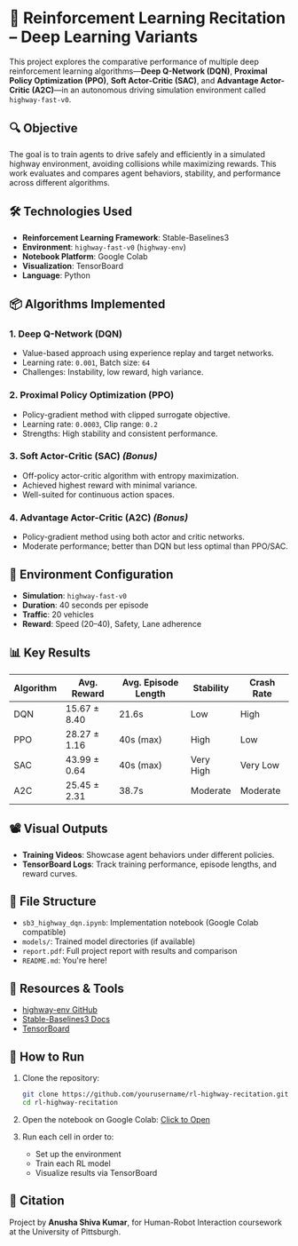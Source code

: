 
# 🚗 Reinforcement Learning Recitation – Deep Learning Variants

This project explores the comparative performance of multiple deep reinforcement learning algorithms—**Deep Q-Network (DQN)**, **Proximal Policy Optimization (PPO)**, **Soft Actor-Critic (SAC)**, and **Advantage Actor-Critic (A2C)**—in an autonomous driving simulation environment called `highway-fast-v0`.

## 🔍 Objective

The goal is to train agents to drive safely and efficiently in a simulated highway environment, avoiding collisions while maximizing rewards. This work evaluates and compares agent behaviors, stability, and performance across different algorithms.

## 🛠️ Technologies Used

- **Reinforcement Learning Framework**: Stable-Baselines3
- **Environment**: `highway-fast-v0` (`highway-env`)
- **Notebook Platform**: Google Colab
- **Visualization**: TensorBoard
- **Language**: Python

## 📦 Algorithms Implemented

### 1. Deep Q-Network (DQN)
- Value-based approach using experience replay and target networks.
- Learning rate: `0.001`, Batch size: `64`
- Challenges: Instability, low reward, high variance.

### 2. Proximal Policy Optimization (PPO)
- Policy-gradient method with clipped surrogate objective.
- Learning rate: `0.0003`, Clip range: `0.2`
- Strengths: High stability and consistent performance.

### 3. Soft Actor-Critic (SAC) *(Bonus)*
- Off-policy actor-critic algorithm with entropy maximization.
- Achieved highest reward with minimal variance.
- Well-suited for continuous action spaces.

### 4. Advantage Actor-Critic (A2C) *(Bonus)*
- Policy-gradient method using both actor and critic networks.
- Moderate performance; better than DQN but less optimal than PPO/SAC.

## 🧪 Environment Configuration

- **Simulation**: `highway-fast-v0`
- **Duration**: 40 seconds per episode
- **Traffic**: 20 vehicles
- **Reward**: Speed (20–40), Safety, Lane adherence

## 📊 Key Results

| Algorithm | Avg. Reward | Avg. Episode Length | Stability | Crash Rate |
|-----------|-------------|---------------------|-----------|------------|
| DQN       | 15.67 ± 8.40| 21.6s               | Low       | High       |
| PPO       | 28.27 ± 1.16| 40s (max)           | High      | Low        |
| SAC       | 43.99 ± 0.64| 40s (max)           | Very High | Very Low   |
| A2C       | 25.45 ± 2.31| 38.7s               | Moderate  | Moderate   |

## 📽️ Visual Outputs

- **Training Videos**: Showcase agent behaviors under different policies.
- **TensorBoard Logs**: Track training performance, episode lengths, and reward curves.

## 📁 File Structure

- `sb3_highway_dqn.ipynb`: Implementation notebook (Google Colab compatible)
- `models/`: Trained model directories (if available)
- `report.pdf`: Full project report with results and comparison
- `README.md`: You're here!

## 🔗 Resources & Tools

- [highway-env GitHub](https://github.com/eleurent/highway-env)
- [Stable-Baselines3 Docs](https://stable-baselines3.readthedocs.io/)
- [TensorBoard](https://www.tensorflow.org/tensorboard)

## 📌 How to Run

1. Clone the repository:
   ```bash
   git clone https://github.com/yourusername/rl-highway-recitation.git
   cd rl-highway-recitation
   ```

2. Open the notebook on Google Colab:
   [Click to Open](https://colab.research.google.com/drive/17MgwOrJFYCKeG9xNb4f6wJUzVGjS0vdM?usp=sharing)

3. Run each cell in order to:
   - Set up the environment
   - Train each RL model
   - Visualize results via TensorBoard

## 📌 Citation

Project by **Anusha Shiva Kumar**, for Human-Robot Interaction coursework at the University of Pittsburgh.

